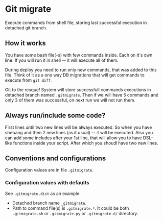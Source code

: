 # Git migrate
Execute commands from shell file, storing last successful execution in detached git branch.

## How it works

You have some bash file(-s) with few commands inside. Each on it's own line.
If you will run it in shell -- it will execute all of them.

During deploy you need to run only new commands, that was added to this file. Think of it as a one way DB migrations that will get commands to execute from `git diff`.

Git to the resque! System will store successfull commands executions in detached branch named `.gitmigrate`. Then if we will have 5 commands and only 3 of them was successful, on next run we will not run them.

## Always run/include some code?

First lines until two new lines will be always executed. So when you have shebang and then 2 new lines (as it usual) -- it will be executed. Also you can add some includes after your 1st line, that will allow you to have DSL-like functions inside your script. After which you shoudl have two new lines.

## Conventions and configurations

Configuration values are in file `.gitmigrate`.

### Configuration values with defaults

See `.gitmigrate.dist` as an example

* Detached branch name `_gitmigrate`.
* Path to command file(s) is `.gitmigrate.*`. It could be both `.gitmigrate.sh` or `.gitmigrate.py` or `.gitmigrate.d/` directory.
